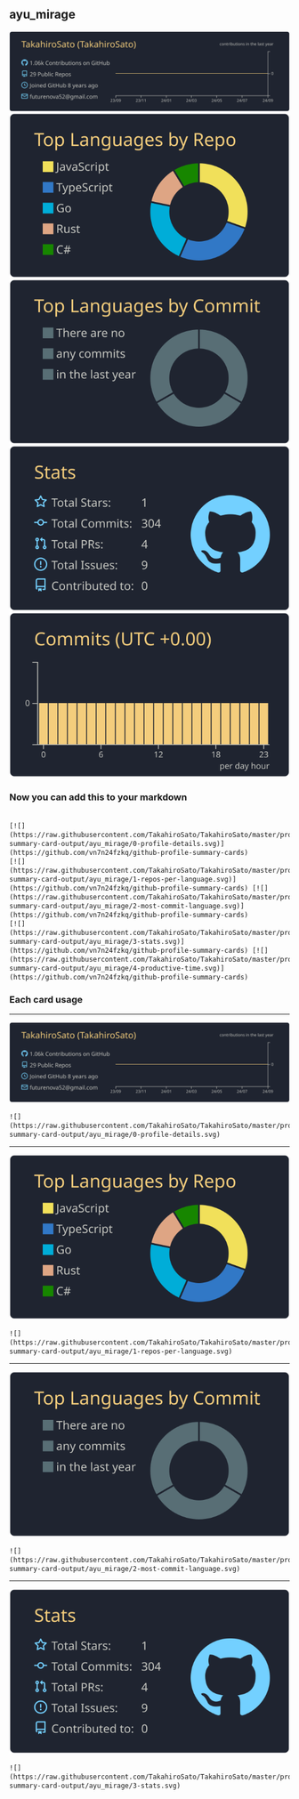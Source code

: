 ## ayu_mirage

[![](./0-profile-details.svg)](https://github.com/vn7n24fzkq/github-profile-summary-cards)
[![](./1-repos-per-language.svg)](https://github.com/vn7n24fzkq/github-profile-summary-cards) [![](./2-most-commit-language.svg)](https://github.com/vn7n24fzkq/github-profile-summary-cards)
[![](./3-stats.svg)](https://github.com/vn7n24fzkq/github-profile-summary-cards) [![](./4-productive-time.svg)](https://github.com/vn7n24fzkq/github-profile-summary-cards)
### Now you can add this to your markdown
```

[![](https://raw.githubusercontent.com/TakahiroSato/TakahiroSato/master/profile-summary-card-output/ayu_mirage/0-profile-details.svg)](https://github.com/vn7n24fzkq/github-profile-summary-cards)
[![](https://raw.githubusercontent.com/TakahiroSato/TakahiroSato/master/profile-summary-card-output/ayu_mirage/1-repos-per-language.svg)](https://github.com/vn7n24fzkq/github-profile-summary-cards) [![](https://raw.githubusercontent.com/TakahiroSato/TakahiroSato/master/profile-summary-card-output/ayu_mirage/2-most-commit-language.svg)](https://github.com/vn7n24fzkq/github-profile-summary-cards)
[![](https://raw.githubusercontent.com/TakahiroSato/TakahiroSato/master/profile-summary-card-output/ayu_mirage/3-stats.svg)](https://github.com/vn7n24fzkq/github-profile-summary-cards) [![](https://raw.githubusercontent.com/TakahiroSato/TakahiroSato/master/profile-summary-card-output/ayu_mirage/4-productive-time.svg)](https://github.com/vn7n24fzkq/github-profile-summary-cards)

```

### Each card usage
---

![](./0-profile-details.svg)

```
![](https://raw.githubusercontent.com/TakahiroSato/TakahiroSato/master/profile-summary-card-output/ayu_mirage/0-profile-details.svg)
```

    

---

![](./1-repos-per-language.svg)

```
![](https://raw.githubusercontent.com/TakahiroSato/TakahiroSato/master/profile-summary-card-output/ayu_mirage/1-repos-per-language.svg)
```

    

---

![](./2-most-commit-language.svg)

```
![](https://raw.githubusercontent.com/TakahiroSato/TakahiroSato/master/profile-summary-card-output/ayu_mirage/2-most-commit-language.svg)
```

    

---

![](./3-stats.svg)

```
![](https://raw.githubusercontent.com/TakahiroSato/TakahiroSato/master/profile-summary-card-output/ayu_mirage/3-stats.svg)
```

    
